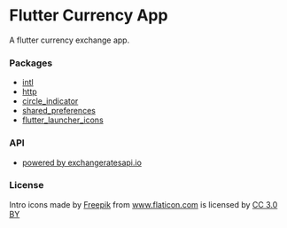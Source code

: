 # Flutter Currency App

A flutter currency exchange app.

### Packages

- [intl](https://pub.dartlang.org/packages/intl)
- [http](https://pub.dartlang.org/packages/http)
- [circle_indicator](https://pub.dartlang.org/packages/circle_indicator)
- [shared_preferences](https://pub.dartlang.org/packages/shared_preferences)
- [flutter_launcher_icons](https://pub.dartlang.org/packages/flutter_launcher_icons)


### API
 - [powered by exchangeratesapi.io](https://exchangeratesapi.io/)
 
### License
Intro icons made by <a href="http://www.freepik.com" title="Freepik">Freepik</a> from <a href="https://www.flaticon.com/" title="Flaticon">www.flaticon.com</a> is licensed by <a href="http://creativecommons.org/licenses/by/3.0/" title="Creative Commons BY 3.0" target="_blank">CC 3.0 BY</a>